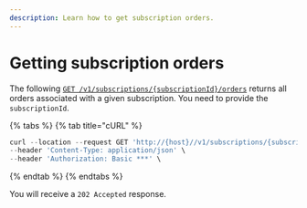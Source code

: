 ```yaml
---
description: Learn how to get subscription orders.
---
```


# Getting subscription orders

The following [`GET /v1/subscriptions/{subscriptionId}/orders`](https://www.digitalriver.com/docs/commerce-api-reference/#operation/getSubscriptionInfo) returns all orders associated with a given subscription. You need to provide the `subscriptionId`.&#x20;

{% tabs %}
{% tab title="cURL" %}
```javascript
curl --location --request GET 'http://{host}//v1/subscriptions/{subscriptionId}/orders' \
--header 'Content-Type: application/json' \
--header 'Authorization: Basic ***' \
```
{% endtab %}
{% endtabs %}

You will receive a `202 Accepted` response.
